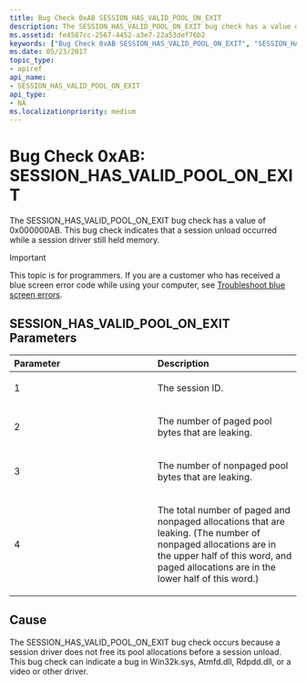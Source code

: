 ```yaml
---
title: Bug Check 0xAB SESSION_HAS_VALID_POOL_ON_EXIT
description: The SESSION_HAS_VALID_POOL_ON_EXIT bug check has a value of 0x000000AB. This bug check indicates that a session unload occurred while a session driver still held memory.
ms.assetid: fe4587cc-2567-4452-a3e7-22a53def76b2
keywords: ["Bug Check 0xAB SESSION_HAS_VALID_POOL_ON_EXIT", "SESSION_HAS_VALID_POOL_ON_EXIT"]
ms.date: 05/23/2017
topic_type:
- apiref
api_name:
- SESSION_HAS_VALID_POOL_ON_EXIT
api_type:
- NA
ms.localizationpriority: medium
---
```


# Bug Check 0xAB: SESSION\_HAS\_VALID\_POOL\_ON\_EXIT


The SESSION\_HAS\_VALID\_POOL\_ON\_EXIT bug check has a value of 0x000000AB. This bug check indicates that a session unload occurred while a session driver still held memory.

> [!IMPORTANT]
> This topic is for programmers. If you are a customer who has received a blue screen error code while using your computer, see [Troubleshoot blue screen errors](https://www.windows.com/stopcode).


## SESSION\_HAS\_VALID\_POOL\_ON\_EXIT Parameters


<table>
<colgroup>
<col width="50%" />
<col width="50%" />
</colgroup>
<thead>
<tr class="header">
<th align="left">Parameter</th>
<th align="left">Description</th>
</tr>
</thead>
<tbody>
<tr class="odd">
<td align="left"><p>1</p></td>
<td align="left"><p>The session ID.</p></td>
</tr>
<tr class="even">
<td align="left"><p>2</p></td>
<td align="left"><p>The number of paged pool bytes that are leaking.</p></td>
</tr>
<tr class="odd">
<td align="left"><p>3</p></td>
<td align="left"><p>The number of nonpaged pool bytes that are leaking.</p></td>
</tr>
<tr class="even">
<td align="left"><p>4</p></td>
<td align="left"><p>The total number of paged and nonpaged allocations that are leaking. (The number of nonpaged allocations are in the upper half of this word, and paged allocations are in the lower half of this word.)</p></td>
</tr>
</tbody>
</table>

 

Cause
-----

The SESSION\_HAS\_VALID\_POOL\_ON\_EXIT bug check occurs because a session driver does not free its pool allocations before a session unload. This bug check can indicate a bug in Win32k.sys, Atmfd.dll, Rdpdd.dll, or a video or other driver.

 

 




